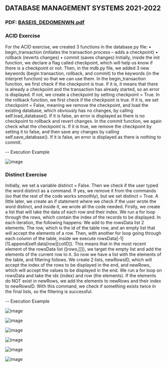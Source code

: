 ## DATABASE MANAGEMENT SYSTEMS 2021-2022
### PDF: [BASEIS_DEDOMENWN.pdf](https://github.com/apostolouagg/miniDB/files/14547063/BASEIS_DEDOMENWN.pdf)

### ACID Exercise

For the ACID exercise, we created 3 functions in the database.py file: 
• begin_transaction (initiates the transaction process – adds a checkpoint) 
• rollback (reverts changes) 
• commit (saves changes) 
Initially, inside the init function, we declare a flag called checkpoint, which will help us know if there is a checkpoint or not. Then, in the mdb.py file, we added 3 new keywords (begin transaction, rollback, and commit) to the keywords (in the interpret function) so that we can use them. 
In the begin_transaction function, we first check if the checkpoint is true. If it is, it means that there is already a checkpoint and the transaction has already started, so an error is displayed. If not, we create a checkpoint by setting checkpoint = True. 
In the rollback function, we first check if the checkpoint is true. If it is, we set checkpoint = False, meaning we remove the checkpoint, and load the existing database, which obviously has no changes, by calling self.load_database(). If it is false, an error is displayed as there is no checkpoint to rollback and revert changes. 
In the commit function, we again check what the checkpoint is. If it is true, we remove the checkpoint by setting it to false, and then save any changes by calling self.save_database(). If it is false, an error is displayed as there is nothing to commit.

-- Execution Example

![image](https://github.com/apostolouagg/miniDB/assets/61296853/720ee72c-5e23-4a30-9e1a-7fedaffc618e)

### Distinct Exercise

Initially, we set a variable distinct = False. Then we check if the user typed the word distinct as a command. If yes, we remove it from the commands (so that the rest of the code works smoothly), but we set distinct = True. A little later, we create an if statement where we check if the user wrote the word distinct, and inside it, we wrote all the code needed. 
Firstly, we create a list that will take the data of each row and their index. We run a for loop through the rows, which contain the index of the records to be displayed. In each iteration, the following happens: We add to the rowsData list 2 elements. The row, which is the id of the table row, and an empty list that will accept the elements of a row. Then, with another for loop going through each column of the table, inside we execute rowsData[-1][1].append(self.data[row][colID]). This means that in the most recent element of the rowsData list ([rows,[]]), we target the empty list and add the elements of the current row to it. So now we have a list with the elements of the table, and filtering follows. 
We create 2 lists, newRowsID, which will accept the index of the rows to be displayed in the end, and newRows, which will accept the values to be displayed in the end. We run a for loop on rowsData and take the idx (index) and row (the elements). If the elements do NOT exist in newRows, we add the elements to newRows and their index to newRowsID. With this command, we check if something exists twice in the final lists, so the filtering is successful.

-- Execution Example

![image](https://github.com/apostolouagg/miniDB/assets/61296853/5b3cd087-4c3e-4803-8d96-a787ac7c77c0)

![image](https://github.com/apostolouagg/miniDB/assets/61296853/19746fb9-a92c-4ce3-b25a-f7ea61ece1e4)

![image](https://github.com/apostolouagg/miniDB/assets/61296853/d541986e-456c-41c4-a715-773b5e8bc997)

![image](https://github.com/apostolouagg/miniDB/assets/61296853/fb86cbcf-509c-4304-a949-62721f053b39)

![image](https://github.com/apostolouagg/miniDB/assets/61296853/337f03a6-8e1f-4f52-a8a7-abbc031c3e9b)

![image](https://github.com/apostolouagg/miniDB/assets/61296853/0805c057-1404-4e64-a035-0878672e0332)
